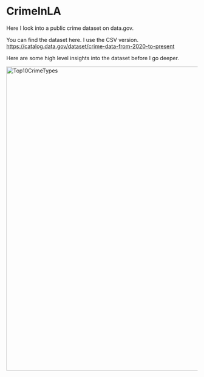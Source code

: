 # CrimeInLA
Here I look into a public crime dataset on data.gov.

You can find the dataset here. I use the CSV version. 
https://catalog.data.gov/dataset/crime-data-from-2020-to-present

Here are some high level insights into the dataset before I go deeper.

<img width="1200" height="800" alt="Top10CrimeTypes" src="https://github.com/user-attachments/assets/8e6b0ec5-5eba-4e28-9cf7-b3354ab5b838" />



